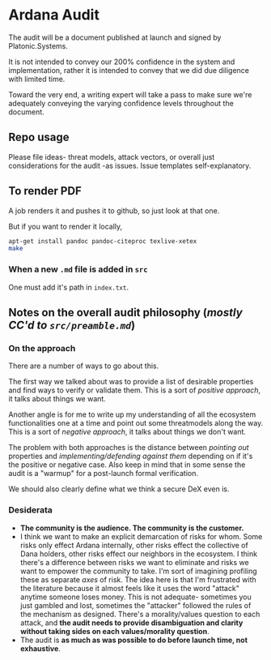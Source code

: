 # Ardana Audit

The audit will be a document published at launch and signed by Platonic.Systems. 

It is not intended to convey our 200% confidence in the system and implementation, rather it is intended to convey that we did due diligence with limited time. 

Toward the very end, a writing expert will take a pass to make sure we're adequately conveying the varying confidence levels throughout the document. 

## Repo usage

Please file ideas- threat models, attack vectors, or overall just considerations for the audit -as issues. Issue templates self-explanatory.

## To render PDF

A job renders it and pushes it to github, so just look at that one. 

But if you want to render it locally, 
``` sh
apt-get install pandoc pandoc-citeproc texlive-xetex
make
```

### When a new `.md` file is added in `src`
One must add it's path in `index.txt`. 

## Notes on the overall audit philosophy (_mostly CC'd to `src/preamble.md`_)

### On the approach
There are a number of ways to go about this. 

The first way we talked about was to provide a list of desirable properties and find ways to verify or validate them. This is a sort of _positive approach_, it talks about things we want. 

Another angle is for me to write up my understanding of all the ecosystem functionalities one at a time and point out some threatmodels along the way. This is a sort of _negative approach_, it talks about things we don't want.

The problem with both approaches is the distance between _pointing out_ properties and _implementing/defending against them_ depending on if it's the positive or negative case. Also keep in mind that in some sense the audit is a "warmup" for a post-launch formal verification. 

We should also clearly define what we think a secure DeX even is.

### Desiderata
* **The community is the audience. The community is the customer.** 
* I think we want to make an explicit demarcation of risks for whom. Some risks only effect Ardana internally, other risks effect the collective of Dana holders, other risks effect our neighbors in the ecosystem. I think there's a difference between risks we want to eliminate and risks we want to empower the community to take. I'm sort of imagining profiling these as separate _axes_ of risk. The idea here is that I'm frustrated with the literature because it almost feels like it uses the word "attack" anytime someone loses money. This is not adequate- sometimes you just gambled and lost, sometimes the "attacker" followed the rules of the mechanism as designed. There's a morality/values question to each attack, and **the audit needs to provide disambiguation and clarity without taking sides on each values/morality question**. 
* The audit is **as much as was possible to do before launch time, not exhaustive**.
